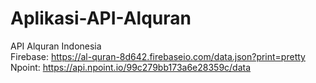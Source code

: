 # Aplikasi-API-Alquran

API Alquran Indonesia
<br>
Firebase: https://al-quran-8d642.firebaseio.com/data.json?print=pretty
<br>
Npoint: https://api.npoint.io/99c279bb173a6e28359c/data
